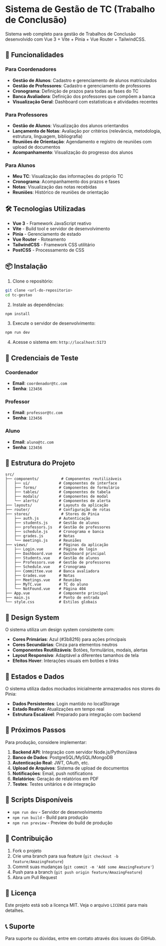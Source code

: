 # Sistema de Gestão de TC (Trabalho de Conclusão)

Sistema web completo para gestão de Trabalhos de Conclusão desenvolvido com Vue 3 + Vite + Pinia + Vue Router + TailwindCSS.

## 🚀 Funcionalidades

### Para Coordenadores
- **Gestão de Alunos**: Cadastro e gerenciamento de alunos matriculados
- **Gestão de Professores**: Cadastro e gerenciamento de professores
- **Cronograma**: Definição de prazos para todas as fases do TC
- **Banca Avaliadora**: Definição dos professores que compõem a banca
- **Visualização Geral**: Dashboard com estatísticas e atividades recentes

### Para Professores
- **Gestão de Alunos**: Visualização dos alunos orientandos
- **Lançamento de Notas**: Avaliação por critérios (relevância, metodologia, estrutura, linguagem, bibliografia)
- **Reuniões de Orientação**: Agendamento e registro de reuniões com upload de documentos
- **Acompanhamento**: Visualização do progresso dos alunos

### Para Alunos
- **Meu TC**: Visualização das informações do próprio TC
- **Cronograma**: Acompanhamento dos prazos e fases
- **Notas**: Visualização das notas recebidas
- **Reuniões**: Histórico de reuniões de orientação

## 🛠️ Tecnologias Utilizadas

- **Vue 3** - Framework JavaScript reativo
- **Vite** - Build tool e servidor de desenvolvimento
- **Pinia** - Gerenciamento de estado
- **Vue Router** - Roteamento
- **TailwindCSS** - Framework CSS utilitário
- **PostCSS** - Processamento de CSS

## 📦 Instalação

1. Clone o repositório:
```bash
git clone <url-do-repositorio>
cd tc-gestao
```

2. Instale as dependências:
```bash
npm install
```

3. Execute o servidor de desenvolvimento:
```bash
npm run dev
```

4. Acesse o sistema em: `http://localhost:5173`

## 🔐 Credenciais de Teste

### Coordenador
- **Email**: `coordenador@tc.com`
- **Senha**: `123456`

### Professor
- **Email**: `professor@tc.com`
- **Senha**: `123456`

### Aluno
- **Email**: `aluno@tc.com`
- **Senha**: `123456`

## 📁 Estrutura do Projeto

```
src/
├── components/          # Componentes reutilizáveis
│   ├── ui/             # Componentes de interface
│   ├── forms/          # Componentes de formulário
│   ├── tables/         # Componentes de tabela
│   ├── modals/         # Componentes de modal
│   └── alerts/         # Componentes de alerta
├── layouts/            # Layouts da aplicação
├── router/             # Configuração de rotas
├── stores/              # Stores do Pinia
│   ├── auth.js         # Autenticação
│   ├── students.js     # Gestão de alunos
│   ├── professors.js   # Gestão de professores
│   ├── schedule.js     # Cronograma e banca
│   ├── grades.js       # Notas
│   └── meetings.js     # Reuniões
├── views/              # Páginas da aplicação
│   ├── Login.vue       # Página de login
│   ├── Dashboard.vue   # Dashboard principal
│   ├── Students.vue    # Gestão de alunos
│   ├── Professors.vue  # Gestão de professores
│   ├── Schedule.vue    # Cronograma
│   ├── Committee.vue   # Banca avaliadora
│   ├── Grades.vue      # Notas
│   ├── Meetings.vue    # Reuniões
│   ├── MyTC.vue        # TC do aluno
│   └── NotFound.vue    # Página 404
├── App.vue             # Componente principal
├── main.js             # Ponto de entrada
└── style.css           # Estilos globais
```

## 🎨 Design System

O sistema utiliza um design system consistente com:

- **Cores Primárias**: Azul (#3b82f6) para ações principais
- **Cores Secundárias**: Cinza para elementos neutros
- **Componentes Reutilizáveis**: Botões, formulários, modais, alertas
- **Layout Responsivo**: Adaptável a diferentes tamanhos de tela
- **Efeitos Hover**: Interações visuais em botões e links

## 🔄 Estados e Dados

O sistema utiliza dados mockados inicialmente armazenados nos stores do Pinia:

- **Dados Persistentes**: Login mantido no localStorage
- **Estado Reativo**: Atualizações em tempo real
- **Estrutura Escalável**: Preparado para integração com backend

## 🚀 Próximos Passos

Para produção, considere implementar:

1. **Backend API**: Integração com servidor Node.js/Python/Java
2. **Banco de Dados**: PostgreSQL/MySQL/MongoDB
3. **Autenticação Real**: JWT, OAuth, etc.
4. **Upload de Arquivos**: Sistema de upload de documentos
5. **Notificações**: Email, push notifications
6. **Relatórios**: Geração de relatórios em PDF
7. **Testes**: Testes unitários e de integração

## 📝 Scripts Disponíveis

- `npm run dev` - Servidor de desenvolvimento
- `npm run build` - Build para produção
- `npm run preview` - Preview do build de produção

## 🤝 Contribuição

1. Fork o projeto
2. Crie uma branch para sua feature (`git checkout -b feature/AmazingFeature`)
3. Commit suas mudanças (`git commit -m 'Add some AmazingFeature'`)
4. Push para a branch (`git push origin feature/AmazingFeature`)
5. Abra um Pull Request

## 📄 Licença

Este projeto está sob a licença MIT. Veja o arquivo `LICENSE` para mais detalhes.

## 📞 Suporte

Para suporte ou dúvidas, entre em contato através dos issues do GitHub.